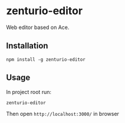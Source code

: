 zenturio-editor
===============

Web editor based on Ace.

## Installation

    npm install -g zenturio-editor

## Usage

  In project root run:

    zenturio-editor


  Then open `http://localhost:3000/` in browser
